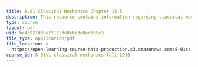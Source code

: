 ```yaml
---
title: 8.01 Classical Mechanics Chapter 14.5
description: This resource contains information regarding classical mechanics.
type: course
layout: pdf
uid: bc4a927dd0e7f112360e6c3e0eddb5c3
file_type: application/pdf
file_location: >-
  https://open-learning-course-data-production.s3.amazonaws.com/8-01sc-classical-mechanics-fall-2016/bc4a927dd0e7f112360e6c3e0eddb5c3_MIT8_01F16_chapter14.5.pdf
course_id: 8-01sc-classical-mechanics-fall-2016
---
```

